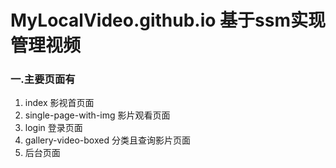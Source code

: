 # MyLocalVideo.github.io 基于ssm实现管理视频  
### 一.主要页面有       
  1. index 影视首页面  
  2. single-page-with-img 影片观看页面  
  3. login 登录页面  
  4. gallery-video-boxed 分类且查询影片页面  
  5. 后台页面  
 
